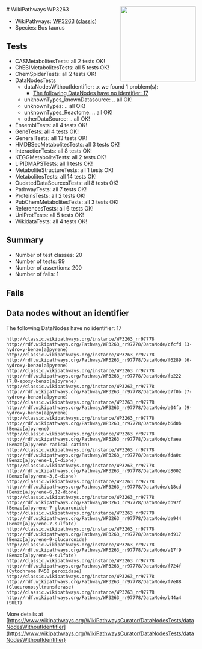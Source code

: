 <img style="float: right; width: 200px" src="https://upload.wikimedia.org/wikipedia/commons/thumb/8/83/Wplogo_with_text_500.png/640px-Wplogo_with_text_500.png" />
# WikiPathways WP3263

* WikiPathways: [WP3263](https://wikipathways.org/pathways/WP3263) ([classic](https://classic.wikipathways.org/instance/WP3263))
* Species: Bos taurus
## Tests
* CASMetabolitesTests: all 2 tests OK!
* ChEBIMetabolitesTests: all 5 tests OK!
* ChemSpiderTests: all 2 tests OK!
* DataNodesTests
    * dataNodesWithoutIdentifier: .x we found 1 problem(s):
        * [The following DataNodes have no identifier: 17](#8792c497)
    * unknownTypes_knownDatasource: .. all OK!
    * unknownTypes: .. all OK!
    * unknownTypes_Reactome: .. all OK!
    * otherDataSource: .. all OK!
* EnsemblTests: all 4 tests OK!
* GeneTests: all 4 tests OK!
* GeneralTests: all 13 tests OK!
* HMDBSecMetabolitesTests: all 3 tests OK!
* InteractionTests: all 8 tests OK!
* KEGGMetaboliteTests: all 2 tests OK!
* LIPIDMAPSTests: all 1 tests OK!
* MetaboliteStructureTests: all 1 tests OK!
* MetabolitesTests: all 14 tests OK!
* OudatedDataSourcesTests: all 8 tests OK!
* PathwayTests: all 7 tests OK!
* ProteinsTests: all 2 tests OK!
* PubChemMetabolitesTests: all 3 tests OK!
* ReferencesTests: all 6 tests OK!
* UniProtTests: all 5 tests OK!
* WikidataTests: all 4 tests OK!


## Summary

* Number of test classes: 20
* Number of tests: 99
* Number of assertions: 200
* Number of fails: 1

## Fails

<a name="8792c497" />

## Data nodes without an identifier

The following DataNodes have no identifier: 17
```
http://classic.wikipathways.org/instance/WP3263_rr97778 http://rdf.wikipathways.org/Pathway/WP3263_rr97778/DataNode/cfcfd (3-hydroxy-benzo[a]pyrene)
http://classic.wikipathways.org/instance/WP3263_rr97778 http://rdf.wikipathways.org/Pathway/WP3263_rr97778/DataNode/f6289 (6-hydroxy-benzo[a]pyrene)
http://classic.wikipathways.org/instance/WP3263_rr97778 http://rdf.wikipathways.org/Pathway/WP3263_rr97778/DataNode/fb222 (7,8-epoxy-benzo[a]pyrene)
http://classic.wikipathways.org/instance/WP3263_rr97778 http://rdf.wikipathways.org/Pathway/WP3263_rr97778/DataNode/d7f0b (7-hydroxy-benzo[a]pyrene)
http://classic.wikipathways.org/instance/WP3263_rr97778 http://rdf.wikipathways.org/Pathway/WP3263_rr97778/DataNode/a04fa (9-hydroxy-benzo[a]pyrene)
http://classic.wikipathways.org/instance/WP3263_rr97778 http://rdf.wikipathways.org/Pathway/WP3263_rr97778/DataNode/b6d0b (Benzo[a]pyrene)
http://classic.wikipathways.org/instance/WP3263_rr97778 http://rdf.wikipathways.org/Pathway/WP3263_rr97778/DataNode/cfaea (Benzo[a]pyrene radical cation)
http://classic.wikipathways.org/instance/WP3263_rr97778 http://rdf.wikipathways.org/Pathway/WP3263_rr97778/DataNode/fda0c (Benzo[a]pyrene-1,6-dione)
http://classic.wikipathways.org/instance/WP3263_rr97778 http://rdf.wikipathways.org/Pathway/WP3263_rr97778/DataNode/d8002 (Benzo[a]pyrene-3,6-dione)
http://classic.wikipathways.org/instance/WP3263_rr97778 http://rdf.wikipathways.org/Pathway/WP3263_rr97778/DataNode/c18cd (Benzo[a]pyrene-6,12-dione)
http://classic.wikipathways.org/instance/WP3263_rr97778 http://rdf.wikipathways.org/Pathway/WP3263_rr97778/DataNode/db97f (Benzo[a]pyrene-7-glucuronide)
http://classic.wikipathways.org/instance/WP3263_rr97778 http://rdf.wikipathways.org/Pathway/WP3263_rr97778/DataNode/de944 (Benzo[a]pyrene-7-sulfate)
http://classic.wikipathways.org/instance/WP3263_rr97778 http://rdf.wikipathways.org/Pathway/WP3263_rr97778/DataNode/ed917 (Benzo[a]pyrene-9-glucuronide)
http://classic.wikipathways.org/instance/WP3263_rr97778 http://rdf.wikipathways.org/Pathway/WP3263_rr97778/DataNode/a17f9 (Benzo[a]pyrene-9-sulfate)
http://classic.wikipathways.org/instance/WP3263_rr97778 http://rdf.wikipathways.org/Pathway/WP3263_rr97778/DataNode/f724f (Cytochrome P450 peroxidase)
http://classic.wikipathways.org/instance/WP3263_rr97778 http://rdf.wikipathways.org/Pathway/WP3263_rr97778/DataNode/f7e88 (Glucuronosyltransferase)
http://classic.wikipathways.org/instance/WP3263_rr97778 http://rdf.wikipathways.org/Pathway/WP3263_rr97778/DataNode/b44a4 (SULT)
```

More details at [https://www.wikipathways.org/WikiPathwaysCurator/DataNodesTests/dataNodesWithoutIdentifier](https://www.wikipathways.org/WikiPathwaysCurator/DataNodesTests/dataNodesWithoutIdentifier)

